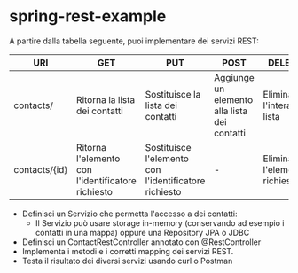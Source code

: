 # spring-rest-example

A partire dalla tabella seguente, puoi implementare dei servizi REST:

|   URI            |   GET                                                |   PUT                                                    |   POST                                          |   DELETE                        |
|------------------|------------------------------------------------------|----------------------------------------------------------|-------------------------------------------------|---------------------------------|
|   contacts/      |   Ritorna la lista dei contatti                      |   Sostituisce la lista dei contatti                      |   Aggiunge un elemento alla lista dei contatti  |   Elimina l'intera lista        |
|   contacts/{id}  |   Ritorna l'elemento con l'identificatore richiesto  |   Sostituisce l'elemento con l'identificatore richiesto  |   -                                             |   Elimina l'elemento richiesto  |


- Definisci un Servizio che permetta l'accesso a dei contatti:
    - Il Servizio può usare storage in-memory (conservando ad esempio i contatti in una mappa) oppure una Repository JPA o JDBC
- Definisci un ContactRestController annotato con @RestController
- Implementa i metodi e i corretti mapping dei servizi REST.
- Testa il risultato dei diversi servizi usando curl o Postman 
